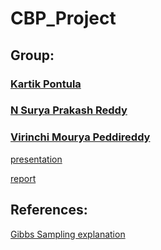 # CBP_Project
## Group:
### [Kartik Pontula](https://www.github.com/alutnopk)
### [N Surya Prakash Reddy](https://www.github.com/nespar7)
### [Virinchi Mourya Peddireddy](https://github.com/Kreiger444)

[presentation](https://docs.google.com/presentation/d/1ZZJFsbxjCnzu3oNjgeBYddt75TXt0Xn12fpESFmSq6Y/edit#slide=id.gc6fa3c898_0_0)

[report](https://drive.google.com/file/d/1PNv9Q4jYN64NOk251-cAuGYTtMu5pHxt/view?usp=sharing)

## References:
[Gibbs Sampling explanation](https://drive.google.com/file/d/0B32Atyb9515ZRUxaVjhTWHpFZDQ/view?pli=1&resourcekey=0-ojcuNvjvhunGd9QgtBe54g)
